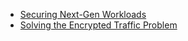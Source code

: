 * [Securing Next-Gen Workloads](01_securing_nextgen_workloads.md)
* [Solving the Encrypted Traffic Problem](02_security_with_privacy.md)
